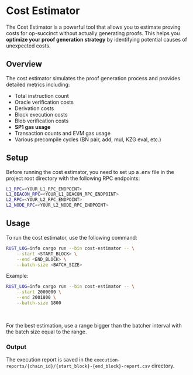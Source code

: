 # Cost Estimator

The Cost Estimator is a powerful tool that allows you to estimate proving costs for op-succinct without actually generating proofs. This helps you **optimize your proof generation strategy** by identifying potential causes of unexpected costs.

## Overview

The cost estimator simulates the proof generation process and provides detailed metrics including:
- Total instruction count
- Oracle verification costs
- Derivation costs
- Block execution costs
- Blob verification costs
- **SP1 gas usage**
- Transaction counts and EVM gas usage
- Various precompile cycles (BN pair, add, mul, KZG eval, etc.)

## Setup

Before running the cost estimator, you need to set up a .env file in the project root directory with the following RPC endpoints:

```bash
L1_RPC=<YOUR_L1_RPC_ENDPOINT>
L1_BEACON_RPC=<YOUR_L1_BEACON_RPC_ENDPOINT>
L2_RPC=<YOUR_L2_RPC_ENDPOINT>
L2_NODE_RPC=<YOUR_L2_NODE_RPC_ENDPOINT>
```

## Usage

To run the cost estimator, use the following command:

```bash
RUST_LOG=info cargo run --bin cost-estimator -- \
    --start <START_BLOCK> \
    --end <END_BLOCK> \
    --batch-size <BATCH_SIZE>
```

Example:

```bash
RUST_LOG=info cargo run --bin cost-estimator -- \
    --start 2000000 \
    --end 2001800 \
    --batch-size 1800
```

<br>

For the best estimation, use a range bigger than the batcher interval with the batch size equal to the range.

### Output

The execution report is saved in the `execution-reports/{chain_id}/{start_block}-{end_block}-report.csv` directory.
